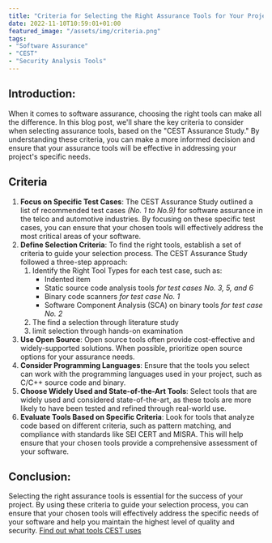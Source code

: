 ```yaml
---
title: "Criteria for Selecting the Right Assurance Tools for Your Project"
date: 2022-11-10T10:59:01+01:00
featured_image: "/assets/img/criteria.png"
tags: 
- "Software Assurance"
- "CEST"
- "Security Analysis Tools"
---
```

## Introduction:
When it comes to software assurance, choosing the right tools can make all the difference. In this blog post, we'll share the key criteria to consider when selecting assurance tools, based on the "CEST Assurance Study." By understanding these criteria, you can make a more informed decision and ensure that your assurance tools will be effective in addressing your project's specific needs.

## Criteria
1. **Focus on Specific Test Cases**:
  The CEST Assurance Study outlined a list of recommended test cases _(No. 1 to No.9)_ for software assurance in the telco and automotive industries. By focusing on these specific test cases, you can ensure that your chosen tools will effectively address the most critical areas of your software.
2. **Define Selection Criteria**: To find the right tools, establish a set of criteria to guide your selection process. The CEST Assurance Study followed a three-step approach:
    1. Identify the Right Tool Types for each test case, such as:
        - Indented item
        - Static source code analysis tools _for test cases No. 3, 5, and 6_
        - Binary code scanners _for test case No. 1_
        - Software Component Analysis (SCA) on binary tools _for test case No. 2_
    2. The find a selection through literature study
    3. limit selection through hands-on examination
3. **Use Open Source**: Open source tools often provide cost-effective and widely-supported solutions. When possible, prioritize open source options for your assurance needs.
4. **Consider Programming Languages**: Ensure that the tools you select can work with the programming languages used in your project, such as C/C++ source code and binary.
5. **Choose Widely Used and State-of-the-Art Tools**: Select tools that are widely used and considered state-of-the-art, as these tools are more likely to have been tested and refined through real-world use.
6. **Evaluate Tools Based on Specific Criteria**: Look for tools that analyze code based on different criteria, such as pattern matching, and compliance with standards like SEI CERT and MISRA. This will help ensure that your chosen tools provide a comprehensive assessment of your software.

## Conclusion:
Selecting the right assurance tools is essential for the success of your project. By using these criteria to guide your selection process, you can ensure that your chosen tools will effectively address the specific needs of your software and help you maintain the highest level of quality and security. [Find out what tools CEST uses](/articles/article3/)
